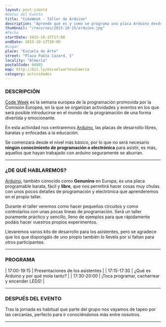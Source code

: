 ```yaml
---
layout: post-jsonld
#Datos del Evento
title: "CodeWeek - Taller de Arduino"
description: "Aprende qué es y como se programa una placa Arduino desde nivel 0."
thumbnail: "/recursos/2015-10-15/arduino.jpg"
#Fecha
startDate: 2015-10-15T17:00
endDate: 2015-10-17T20:00
#Lugar
place: "Escuela de Arte"
street: "Plaza Pablo Cazard, 1"
locality: "Almería"
postalCode: 04001
map: http://bit.ly/escuelaartesalmeria
category: actividades
---
```


### DESCRIPCIÓN

[Code Week][1] es la semana europea de la programación promovida por la Comisión Europea, en la que se organizan actividades 
y eventos en los que será posible introducirse en el mundo de la programación de una forma divertida y emocionante.

En esta actividad nos centraremos [Arduino][1], las placas de desarrollo libres, baratas y enfocadas a la educación. 

Se comenzará desde el nivel más básico, por lo que no será necesario **ningún conocimiento de programación o electrónica** para asistir, es más,
aquellos que hayan trabajado con arduino seguramente se aburran.

---

### ¿DE QUÉ HABLAREMOS?
[Arduino][1], también conocido como **Genunino** en Europa, es una placa programable barata, fácil y **libre**, que nos permitirá
hacer cosas muy chulas con unos pocos detalles de programación y electrónica que aprenderemos en el propio taller.

Durante el taller veremos como hacer pequeños circuitos y como controlarlos con unas pocas lineas de programación. Será un taller puramente
práctico y sencillo, lleno de ejemplos para que rápidamente podáis hacer vuestros propios experimentos.

Llevaremos varios kits de desarrollo para los asistentes, pero se agradece que los que dispongáis de uno propio también lo llevéis por si 
faltan para otros participantes.

---


### PROGRAMA


| 17:00-19:15   | Presentaciones de los asistentes  |
| 17:15-17:30   | ¿Qué es Arduino y por qué mola tanto? |
| 17:30-20:00   | ¡Toca programar, cacharrear y encender LEDS! |

---


### DESPUÉS DEL EVENTO

Tras la jornada es habitual que parte del grupo nos vayamos de tapeo por las cercanías, perfecto para ir conociéndonos más entre nosotros.

---
[1]: https://www.arduino.cc/